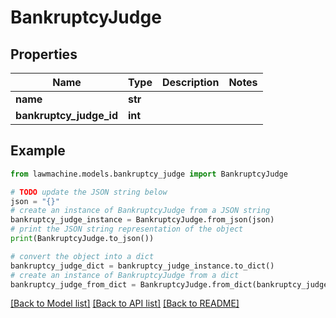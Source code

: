 # BankruptcyJudge


## Properties

Name | Type | Description | Notes
------------ | ------------- | ------------- | -------------
**name** | **str** |  | 
**bankruptcy_judge_id** | **int** |  | 

## Example

```python
from lawmachine.models.bankruptcy_judge import BankruptcyJudge

# TODO update the JSON string below
json = "{}"
# create an instance of BankruptcyJudge from a JSON string
bankruptcy_judge_instance = BankruptcyJudge.from_json(json)
# print the JSON string representation of the object
print(BankruptcyJudge.to_json())

# convert the object into a dict
bankruptcy_judge_dict = bankruptcy_judge_instance.to_dict()
# create an instance of BankruptcyJudge from a dict
bankruptcy_judge_from_dict = BankruptcyJudge.from_dict(bankruptcy_judge_dict)
```
[[Back to Model list]](../README.md#documentation-for-models) [[Back to API list]](../README.md#documentation-for-api-endpoints) [[Back to README]](../README.md)


